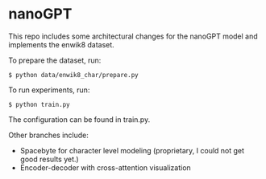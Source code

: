 
# nanoGPT

This repo includes some architectural changes for the nanoGPT model and implements the enwik8 dataset.

To prepare the dataset, run:
```
$ python data/enwik8_char/prepare.py
```


To run experiments, run:

```
$ python train.py
```

The configuration can be found in train.py.


Other branches include:
- Spacebyte for character level modeling (proprietary, I could not get good results yet.)
- Encoder-decoder with cross-attention visualization


